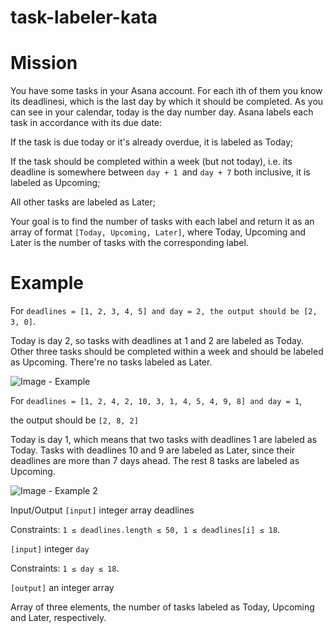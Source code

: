 # task-labeler-kata

# Mission
You have some tasks in your Asana account. For each ith of them you know its deadlinesi, which is the last day by which it should be completed. As you can see in your calendar, today is the day number day. Asana labels each task in accordance with its due date:

If the task is due today or it's already overdue, it is labeled as Today;

If the task should be completed within a week (but not today), i.e. its deadline is somewhere between `day + 1 `and `day + 7` both inclusive, it is labeled as Upcoming;

All other tasks are labeled as Later;

Your goal is to find the number of tasks with each label and return it as an array of format `[Today, Upcoming, Later]`, where Today, Upcoming and Later is the number of tasks with the corresponding label.

# Example

For `deadlines = [1, 2, 3, 4, 5] and day = 2, the output should be [2, 3, 0]`.

Today is day 2, so tasks with deadlines at 1 and 2 are labeled as Today. Other three tasks should be completed within a week and should be labeled as Upcoming. There're no tasks labeled as Later.

![Image - Example](https://codefightsuserpics.s3.amazonaws.com/tasks/tasksTypes/img/example1.png?_tm=1474900318595)

For `deadlines = [1, 2, 4, 2, 10, 3, 1, 4, 5, 4, 9, 8] and day = 1`,

the output should be `[2, 8, 2]`

Today is day 1, which means that two tasks with deadlines 1 are labeled as Today. Tasks with deadlines 10 and 9 are labeled as Later, since their deadlines are more than 7 days ahead. The rest 8 tasks are labeled as Upcoming.

![Image - Example 2](https://codefightsuserpics.s3.amazonaws.com/tasks/tasksTypes/img/example2.png?_tm=1474900318759)


Input/Output
`[input]` integer array deadlines

Constraints: 
`1 ≤ deadlines.length ≤ 50, 1 ≤ deadlines[i] ≤ 18`.

`[input]` integer `day`

Constraints: `1 ≤ day ≤ 18`.

`[output]` an integer array

Array of three elements, the number of tasks labeled as Today, Upcoming and Later, respectively.

